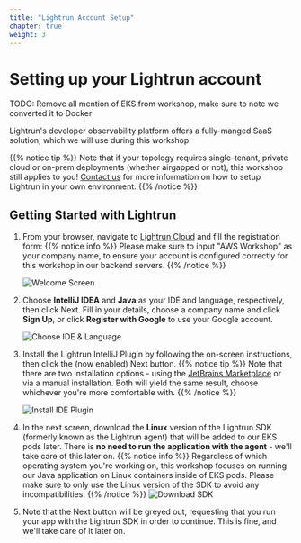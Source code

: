 ```yaml
---
title: "Lightrun Account Setup" 
chapter: true
weight: 3
---
```


# Setting up your Lightrun account

TODO: Remove all mention of EKS from workshop, make sure to note we converted it to Docker

Lightrun's developer observability platform offers a fully-manged SaaS solution, which we will use during this workshop.

{{% notice tip %}}
Note that if your topology requires single-tenant, private cloud or on-prem deployments (whether airgapped or not), this workshop still applies to you!
[Contact us](https://lightrun.com/request-a-demo) for more information on how to setup Lightrun in your own environment.
{{% /notice %}}

## Getting Started with Lightrun

1. From your browser, navigate to [Lightrun Cloud](https://app.lightrun.com) and fill the registration form:
{{% notice info %}}
Please make sure to input  "AWS Workshop" as your company name, to ensure your account is configured correctly for this workshop in our backend servers.
{{% /notice %}}

   ![Welcome Screen](/images/01_Prerequisites/lightrun-1-welcome-screen.png)

2. Choose **IntelliJ IDEA** and **Java** as your IDE and language, respectively, then click Next.
Fill in your details, choose a company name and click **Sign Up**, or click **Register with Google** to use your Google account.

   ![Choose IDE & Language](/images/01_Prerequisites/lightrun-2-choose-ide-language.png)

3. Install the Lightrun IntelliJ Plugin by following the on-screen instructions, then click the (now enabled) Next button.
{{% notice tip %}}
Note that there are two installation options - using the [JetBrains Marketplace](https://plugins.jetbrains.com/plugin/16477-lightrun) or via a manual installation. Both will yield the same result, choose whichever you're more comfortable with.
{{% /notice %}}

   ![Install IDE Plugin](/images/01_Prerequisites/lightrun-3-install-IDE-plugin.png)

4. In the next screen, download the **Linux** version of the Lightrun SDK (formerly known as the Lightrun agent) that will be added to our EKS pods later. There is **no need to run the application with the agent** - we'll take care of this later on. 
{{% notice info %}}
Regardless of which operating system you're working on, this workshop focuses on running our Java application on Linux containers inside of EKS pods. Please make sure to only use the Linux version of the SDK to avoid any incompatibilities. 
{{% /notice %}}
   ![Download SDK](/images/01_Prerequisites/lightrun-4-download-sdk.png)

<!-- TODO: Maybe have users who input "AWS Workshop" as the company name have a flag enabling them to go into the console? -->
5. Note that the Next button will be greyed out, requesting that you run your app with the Lightrun SDK in order to continue. This is fine, and we'll take care of it later on.

